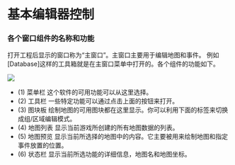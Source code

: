 # 基本编辑器控制
### 各个窗口组件的名称和功能

打开工程后显示的窗口称为“主窗口”。主窗口主要用于编辑地图和事件。
例如[Database]这样的工具箱就是在主窗口菜单中打开的。各个组件的功能如下。

![](../inc/img/01_03_img01.png)

+ (1) 菜单栏</dt>
这个软件的可用功能可以从这里选择。
+ (2) 工具栏</dt>
一些特定功能可以通过点击上面的按钮来打开。
+ (3) 图块板</dt>
绘制地图的可用图块都在这里显示。你可以利用下面的标签来切换成组/区域编辑模式。
+ (4) 地图列表</dt>
显示当前游戏所创建的所有地图数据的列表。
+ (5) 地图预览</dt>
显示当前所选择的地图中的内容。它主要被用来绘制地图和指定事件放置的位置。
+ (6) 状态栏</dt>
显示当前所选功能的详细信息，地图名和地图坐标。
